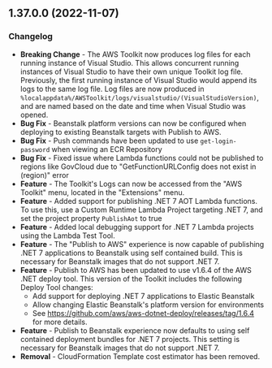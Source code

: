 ## 1.37.0.0 (2022-11-07)

### Changelog
- **Breaking Change** - The AWS Toolkit now produces log files for each running instance of Visual Studio. This allows concurrent running instances of Visual Studio to have their own unique Toolkit log file. Previously, the first running instance of Visual Studio would append its logs to the same log file. Log files are now produced in `%localappdata%/AWSToolkit/logs/visualstudio/(VisualStudioVersion)`, and are named based on the date and time when Visual Studio was opened.
- **Bug Fix** - Beanstalk platform versions can now be configured when deploying to existing Beanstalk targets with Publish to AWS.
- **Bug Fix** - Push commands have been updated to use `get-login-password` when viewing an ECR Repository
- **Bug Fix** - Fixed issue where Lambda functions could not be published to regions like GovCloud due to "GetFunctionURLConfig does not exist in (region)" error
- **Feature** - The Toolkit's Logs can now be accessed from the "AWS Toolkit" menu, located in the "Extensions" menu.
- **Feature** - Added support for publishing .NET 7 AOT Lambda functions. To use this, use a Custom Runtime Lambda Project targeting .NET 7, and set the project property `PublishAot` to true
- **Feature** - Added local debugging support for .NET 7 Lambda projects using the Lambda Test Tool.
- **Feature** - The "Publish to AWS" experience is now capable of publishing .NET 7 applications to Beanstalk using self contained build. This is necessary for Beanstalk images that do not support .NET 7.
- **Feature** - Publish to AWS has been updated to use v1.6.4 of the AWS .NET deploy tool. This version of the Toolkit includes the following Deploy Tool changes:
  - Add support for deploying .NET 7 applications to Elastic Beanstalk
  - Allow changing Elastic Beanstalk's platform version for environments
  - See https://github.com/aws/aws-dotnet-deploy/releases/tag/1.6.4 for more details.
- **Feature** - Publish to Beanstalk experience now defaults to using self contained deployment bundles for .NET 7 projects. This setting is necessary for Beanstalk images that do not support .NET 7.
- **Removal** - CloudFormation Template cost estimator has been removed.